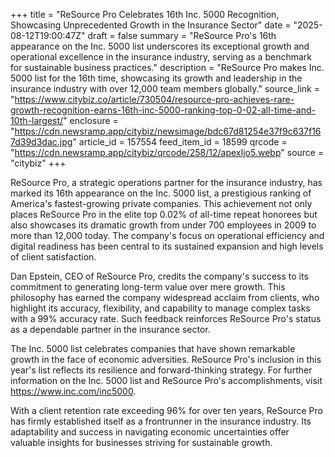 +++
title = "ReSource Pro Celebrates 16th Inc. 5000 Recognition, Showcasing Unprecedented Growth in the Insurance Sector"
date = "2025-08-12T19:00:47Z"
draft = false
summary = "ReSource Pro's 16th appearance on the Inc. 5000 list underscores its exceptional growth and operational excellence in the insurance industry, serving as a benchmark for sustainable business practices."
description = "ReSource Pro makes Inc. 5000 list for the 16th time, showcasing its growth and leadership in the insurance industry with over 12,000 team members globally."
source_link = "https://www.citybiz.co/article/730504/resource-pro-achieves-rare-growth-recognition-earns-16th-inc-5000-ranking-top-0-02-all-time-and-10th-largest/"
enclosure = "https://cdn.newsramp.app/citybiz/newsimage/bdc67d81254e37f9c637f167d39d3dac.jpg"
article_id = 157554
feed_item_id = 18599
qrcode = "https://cdn.newsramp.app/citybiz/qrcode/258/12/apexIjo5.webp"
source = "citybiz"
+++

<p>ReSource Pro, a strategic operations partner for the insurance industry, has marked its 16th appearance on the Inc. 5000 list, a prestigious ranking of America's fastest-growing private companies. This achievement not only places ReSource Pro in the elite top 0.02% of all-time repeat honorees but also showcases its dramatic growth from under 700 employees in 2009 to more than 12,000 today. The company's focus on operational efficiency and digital readiness has been central to its sustained expansion and high levels of client satisfaction.</p><p>Dan Epstein, CEO of ReSource Pro, credits the company's success to its commitment to generating long-term value over mere growth. This philosophy has earned the company widespread acclaim from clients, who highlight its accuracy, flexibility, and capability to manage complex tasks with a 99% accuracy rate. Such feedback reinforces ReSource Pro's status as a dependable partner in the insurance sector.</p><p>The Inc. 5000 list celebrates companies that have shown remarkable growth in the face of economic adversities. ReSource Pro's inclusion in this year's list reflects its resilience and forward-thinking strategy. For further information on the Inc. 5000 list and ReSource Pro's accomplishments, visit <a href='https://www.inc.com/inc5000' rel='nofollow' target='_blank'>https://www.inc.com/inc5000</a>.</p><p>With a client retention rate exceeding 96% for over ten years, ReSource Pro has firmly established itself as a frontrunner in the insurance industry. Its adaptability and success in navigating economic uncertainties offer valuable insights for businesses striving for sustainable growth.</p>